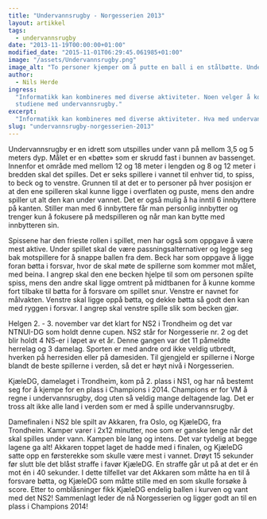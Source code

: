 ```yaml
---
title: "Undervannsrugby - Norgesserien 2013"
layout: artikkel
tags:
  - undervannsrugby
date: "2013-11-19T00:00:00+01:00"
modified_date: "2015-11-01T06:29:45.061985+01:00"
image: "/assets/Undervannsrugby.png"
image_alt: "To personer kjemper om å putte en ball i en stålbøtte. Under vann."
author:
  - Nils Herde
ingress:
  "Informatikk kan kombineres med diverse aktiviteter. Noen velger å kombinere
  studiene med undervannsrugby."
excerpt:
  "Informatikk kan kombineres med diverse aktiviteter. Hva med undervannsrugby?"
slug: "undervannsrugby-norgesserien-2013"
---
```


Undervannsrugby er en idrett som utspilles under vann på mellom 3,5 og 5 meters
dyp. Målet er en «bøtte» som er skrudd fast i bunnen av bassenget. Innenfor et
område med mellom 12 og 18 meter i lengden og 8 og 12 meter i bredden skal det
spilles. Det er seks spillere i vannet til enhver tid, to spiss, to beck og to
venstre. Grunnen til at det er to personer på hver posisjon er at den ene
spilleren skal kunne ligge i overflaten og puste, mens den andre spiller ut alt
den kan under vannet. Det er også mulig å ha inntil 6 innbyttere på kanten.
Stiller man med 6 innbyttere får man personlig innbytter og trenger kun å
fokusere på medspilleren og når man kan bytte med innbytteren sin.

Spissene har den frieste rollen i spillet, men har også som oppgave å være mest
aktive. Under spillet skal de være passningsalternativer og legge seg bak
motspillere for å snappe ballen fra dem. Beck har som oppgave å ligge foran
bøtta i forsvar, hvor de skal møte de spillerne som kommer mot målet, med beina.
I angrep skal den ene becken hjelpe til som om personen spilte spiss, mens den
andre skal ligge omtrent på midtbanen for å kunne komme fort tilbake til bøtta
for å forsvare om spillet snur. Venstre er navnet for målvakten. Venstre skal
ligge oppå bøtta, og dekke bøtta så godt den kan med ryggen i forsvar. I angrep
skal venstre spille slik som becken gjør.

Helgen 2. - 3. november var det klart for NS2 i Trondheim og det var NTNUI-DG
som holdt denne cupen. NS2 står for Norgesserie nr. 2 og det blir holdt 4 NS-er
i løpet av et år. Denne gangen var det 11 påmeldte herrelag og 3 damelag.
Sporten er med andre ord ikke veldig utbredt, hverken på herresiden eller på
damesiden. Til gjengjeld er spillerne i Norge blandt de beste spillerne i
verden, så det er høyt nivå i Norgesserien.

KjæleDG, damelaget i Trondheim, kom på 2. plass i NS1, og har nå bestemt seg for
å kjempe for en plass i Champions i 2014. Champions er for VM å regne i
undervannsrugby, dog uten så veldig mange deltagende lag. Det er tross alt ikke
alle land i verden som er med å spille undervannsrugby.

Damefinalen i NS2 ble spilt av Akkaren, fra Oslo, og KjæleDG, fra Trondheim.
Kamper varer i 2x12 minutter, noe som er ganske lenge når det skal spilles under
vann. Kampen ble lang og intens. Det var tydelig at begge lagene ga alt! Akkaren
toppet laget de hadde med i finalen, og KjæleDG satte opp en førsterekke som
skulle være mest i vannet. Drøyt 15 sekunder før slutt ble det blåst straffe i
favør KjæleDG. En straffe går ut på at det er én mot én i 40 sekunder. I dette
tilfellet var det Akkaren som måtte ha en til å forsvare bøtta, og KjæleDG som
måtte stille med en som skulle forsøke å score. Etter to omblåsninger fikk
KjæleDG endelig ballen i kurven og vant med det NS2! Sammenlagt leder de nå
Norgesserien og ligger godt an til en plass i Champions 2014!
